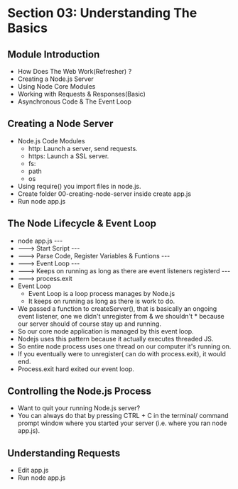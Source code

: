 # Section 03: Understanding The  Basics
## Module Introduction
* How Does The Web Work(Refresher) ?
* Creating a Node.js Server
* Using Node Core Modules
* Working with Requests & Responses(Basic)
* Asynchronous Code & The Event Loop

## Creating a Node Server
* Node.js Code Modules
    * http: Launch a server, send requests.
    * https: Launch a SSL server.
    * fs: 
    * path
    * os
* Using require() you import files in node.js.
* Create folder 00-creating-node-server inside create app.js
* Run node app.js

## The Node Lifecycle & Event Loop
* node app.js ---
* ---> Start Script ---
* ---> Parse Code, Register Variables & Funtions ---
* ---> Event Loop ---
* ---> Keeps on running as long as there are event listeners registerd ---
* ---> process.exit
* Event Loop
    * Event Loop is a loop process manages by Node.js
    * It keeps on running as long as there is work to do.
* We passed a function to createServer(), that is basically an ongoing event listener, one we didn't unregister from & we shouldn't * because our server should of course  stay up and running.
* So our core node application is managed by this event loop.
* Nodejs uses this pattern because it actually executes threaded JS.
* So entire node process uses one thread on our computer it's running on.
* If you eventually were to unregister( can do with process.exit), it would end.
* Process.exit hard exited our event loop.

## Controlling the Node.js Process
* Want to quit your running Node.js server?
* You can always do that by pressing CTRL + C in the terminal/ command prompt window where you started your server (i.e. where you ran node app.js).

## Understanding Requests
* Edit app.js
* Run node app.js
